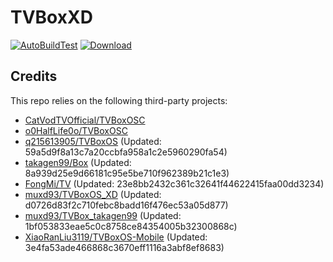 # TVBoxXD

[![AutoBuildTest](https://github.com/muxd93/TVBoxOS_XD/actions/workflows/auto_build.yml/badge.svg)](https://github.com/muxd93/TVBoxOS_XD/actions/workflows/auto_build.yml)
[![Download](https://img.shields.io/github/v/release/muxd93/TVBoxOS_XD?color=green&logoColor=green&label=Download&logo=DocuSign)](https://github.com/muxd93/TVBoxOS_XD/releases)

## Credits
This repo relies on the following third-party projects:
- [CatVodTVOfficial/TVBoxOSC](https://github.com/CatVodTVOfficial/TVBoxOSC)
- [o0HalfLife0o/TVBoxOSC](https://github.com/o0HalfLife0o/TVBoxOSC/releases)
- [q215613905/TVBoxOS](https://github.com/q215613905/TVBoxOS) (Updated: 59a5d9f8a13c7a20ccbfa958a1c2e5960290fa54)
- [takagen99/Box](https://github.com/takagen99/Box) (Updated: 8a939d25e9d66181c95e5be710f962389b21c1e3)
- [FongMi/TV](https://github.com/FongMi/TV) (Updated: 23e8bb2432c361c32641f44622415faa00dd3234)
- [muxd93/TVBoxOS_XD](https://github.com/muxd93/TVBoxOS_XD) (Updated: d0726d83f2c710febc8badd16f476ec53a05d877)
- [muxd93/TVBox_takagen99](https://github.com/muxd93/TVBox_takagen99) (Updated: 1bf053833eae5c0c8758ce84354005b32300868c)
- [XiaoRanLiu3119/TVBoxOS-Mobile](https://github.com/XiaoRanLiu3119/TVBoxOS-Mobile) (Updated: 3e4fa53ade466868c3670eff1116a3abf8ef8683)
